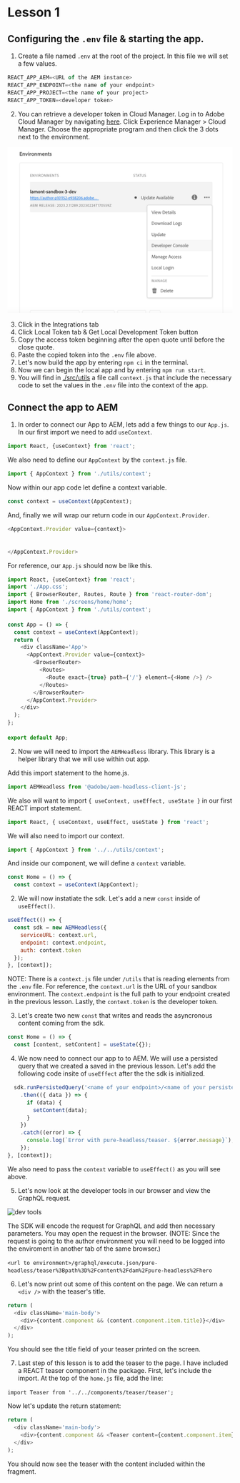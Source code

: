 # Lesson 1 

## Configuring the `.env` file & starting the app.  

1. Create a file named `.env` at the root of the project.  In this file we will set a few values.

```javascript
REACT_APP_AEM=<URL of the AEM instance>
REACT_APP_ENDPOINT=<the name of your endpoint>
REACT_APP_PROJECT=<the name of your project>
REACT_APP_TOKEN=<developer token>
```

2. You can retrieve a developer token in Cloud Manager. Log in to Adobe Cloud Manager by navigating [here](https://experience.adobe.com/).  Click Experience Manager > Cloud Manager.  Choose the appropriate program and then click the 3 dots next to the environment.

![developer console](./assets/developer-console.png)

3. Click in the Integrations tab
4. Click Local Token tab & Get Local Development Token button
5. Copy the access token beginning after the open quote until before the close quote.
6. Paste the copied token into the `.env` file above.
7. Let's now build the app by entering `npm ci` in the terminal.
8. Now we can begin the local app and by entering `npm run start`.
9. You will find in [./src/utils](./src/utils/) a file call `context.js` that include the necessary code to set the values in the `.env` file into the context of the app.

## Connect the app to AEM 

1. In order to connect our App to AEM, lets add a few things to our `App.js`.  In our first import we need to add `useContext`.

```javascript
import React, {useContext} from 'react';
```

We also need to define our `AppContext` by the `context.js` file.

```javascript
import { AppContext } from './utils/context';
```

Now within our app code let define a context variable.

```javascript
const context = useContext(AppContext);
```

And, finally we will wrap our return code in our `AppContext.Provider`.

```javascript
<AppContext.Provider value={context}>
 
 
</AppContext.Provider>
```

For reference, our `App.js` should now be like this.

```javascript
import React, {useContext} from 'react';
import './App.css';
import { BrowserRouter, Routes, Route } from 'react-router-dom';
import Home from './screens/home/home';
import { AppContext } from './utils/context';

const App = () => {
  const context = useContext(AppContext);
  return (
    <div className='App'>
      <AppContext.Provider value={context}>
        <BrowserRouter>
          <Routes>
            <Route exact={true} path={'/'} element={<Home />} />
          </Routes>
        </BrowserRouter>
      </AppContext.Provider>
    </div>
  );
};

export default App;
```

2. Now we will need to import the `AEMHeadless` library.  This library is a helper library that we will use within out app.

Add this import statement to the home.js.

```javascript
import AEMHeadless from '@adobe/aem-headless-client-js';
```
We also will want to import `{ useContext, useEffect, useState }` in our first REACT import statement.

```javascript
import React, { useContext, useEffect, useState } from 'react';
```

We will also need to import our context.

```javascript
import { AppContext } from '../../utils/context';
```

And inside our component, we will define a `context` variable.

```javascript
const Home = () => {
  const context = useContext(AppContext);
```

2. We will now instatiate the sdk.  Let's add a new `const` inside of `useEffect()`.

```javascript
useEffect(() => {
  const sdk = new AEMHeadless({
    serviceURL: context.url,
    endpoint: context.endpoint,
    auth: context.token
  });
}, [context]);  
```

NOTE: There is a `context.js` file under `/utils` that is reading elements from the `.env` file.  For reference, the `context.url` is the URL of your sandbox environment.  The `context.endpoint` is the full path to your endpoint created in the previous lesson.  Lastly, the `context.token` is the developer token.

3. Let's create two new `const` that writes and reads the asyncronous content coming from the sdk.

```javascript
const Home = () => {
  const [content, setContent] = useState({});
```

4. We now need to connect our app to to AEM.  We will use a persisted query that we created a saved in the previous lesson.  Let's add the following code insite of `useEffect` after the the sdk is initialized.

```javascript
  sdk.runPersistedQuery('<name of your endpoint>/<name of your persisted query>', { path: `/content/dam/${context.project}/<name of your teaser fragment>` })
    .then(({ data }) => {
      if (data) {
        setContent(data);
      }
    })
    .catch((error) => {
      console.log(`Error with pure-headless/teaser. ${error.message}`);
    });
}, [context]);
```

We also need to pass the `context` variable to `useEffect()` as you will see above.

5. Let's now look at the developer tools in our browser and view the GraphQL request.

![dev tools](./src/media/dev-tools.png)

The SDK will encode the request for GraphQL and add then necessary parameters.  You may open the request in the browser.  (NOTE: Since the request is going to the author environment you will need to be logged into the enviroment in another tab of the same browser.)

`<url to environment>/graphql/execute.json/pure-headless/teaser%3Bpath%3D%2Fcontent%2Fdam%2Fpure-headless%2Fhero`

6. Let's now print out some of this content on the page.  We can return a `<div />` with the teaser's title.

```javascript
return (
  <div className='main-body'>
    <div>{content.component && (content.component.item.title)}</div>
  </div>
);
```

You should see the title field of your teaser printed on the screen.

7. Last step of this lesson is to add the teaser to the page.  I have included a REACT teaser component in the package.  First, let's include the import.  At the top of the `home.js` file, add the line:

`import Teaser from '../../components/teaser/teaser';`

Now let's update the return statement:

```javascript
return (
  <div className='main-body'>
    <div>{content.component && <Teaser content={content.component.item} />}</div>
  </div>
);
```

You should now see the teaser with the content included within the fragment.

